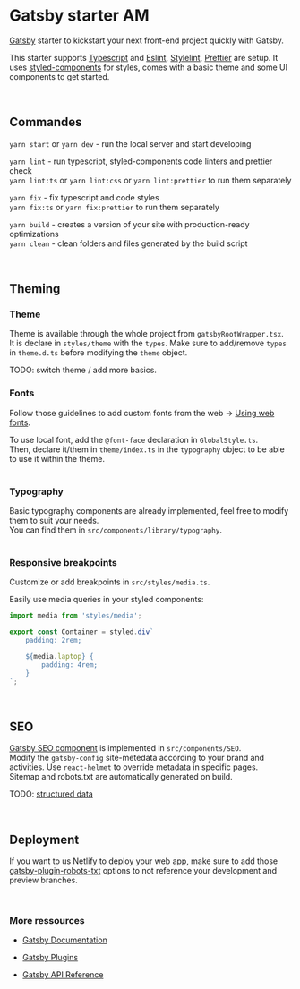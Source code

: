 # Gatsby starter AM

[Gatsby](https://www.gatsbyjs.com/docs/) starter to kickstart your next front-end project quickly with Gatsby.

This starter supports [Typescript](https://www.gatsbyjs.com/plugins/gatsby-plugin-typescript/) and [Eslint](https://eslint.org/), [Stylelint](https://stylelint.io/), [Prettier](https://prettier.io/) are setup. It uses [styled-components](https://styled-components.com/) for styles, comes with a basic theme and some UI components to get started.

<br>

## Commandes

`yarn start` or `yarn dev` - run the local server and start developing

`yarn lint` - run typescript, styled-components code linters and prettier check<br>
`yarn lint:ts` or `yarn lint:css` or `yarn lint:prettier` to run them separately

`yarn fix` - fix typescript and code styles<br>
`yarn fix:ts` or `yarn fix:prettier` to run them separately

`yarn build` - creates a version of your site with production-ready optimizations<br>
`yarn clean` - clean folders and files generated by the build script

<br>

## Theming

### Theme

Theme is available through the whole project from `gatsbyRootWrapper.tsx`.
<br>
It is declare in `styles/theme` with the `types`. Make sure to add/remove `types` in `theme.d.ts` before modifying the `theme` object.

TODO: switch theme / add more basics.
<br>

### Fonts

Follow those guidelines to add custom fonts from the web -> [Using web fonts](https://www.gatsbyjs.com/docs/how-to/styling/using-web-fonts/).
<br>

To use local font, add the `@font-face` declaration in `GlobalStyle.ts`.
<br>
Then, declare it/them in `theme/index.ts` in the `typography` object to be able to use it within the theme.
<br>
<br>

### Typography

Basic typography components are already implemented, feel free to modify them to suit your needs.
<br>
You can find them in `src/components/library/typography`.
<br>
<br>

### Responsive breakpoints

Customize or add breakpoints in `src/styles/media.ts`.

Easily use media queries in your styled components:

```js
import media from 'styles/media';

export const Container = styled.div`
    padding: 2rem;

    ${media.laptop} {
        padding: 4rem;
    }
`;
```

<br>

## SEO

[Gatsby SEO component](https://www.gatsbyjs.com/docs/add-seo-component/) is implemented in `src/components/SEO`.<br>
Modify the `gatsby-config` site-metedata according to your brand and activities. Use `react-helmet` to override metadata in specific pages.<br>
Sitemap and robots.txt are automatically generated on build.

TODO: [structured data](https://www.gatsbyjs.com/docs/add-seo-component/)

<br>

## Deployment

If you want to us Netlify to deploy your web app, make sure to add those [gatsby-plugin-robots-txt](gatsby-plugin-robots-txt) options to not reference your development and preview branches.

<br>

### More ressources

-   [Gatsby Documentation](https://www.gatsbyjs.com/docs/)

-   [Gatsby Plugins](https://www.gatsbyjs.com/plugins)

-   [Gatsby API Reference](https://www.gatsbyjs.com/docs/api-reference)
